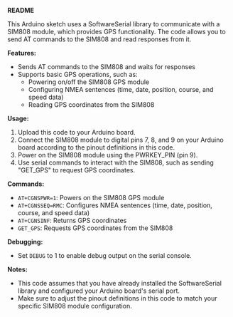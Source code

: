 **README**

This Arduino sketch uses a SoftwareSerial library to communicate with a SIM808 module, which provides GPS functionality. The code allows you to send AT commands to the SIM808 and read responses from it.

**Features:**

* Sends AT commands to the SIM808 and waits for responses
* Supports basic GPS operations, such as:
	+ Powering on/off the SIM808 GPS module
	+ Configuring NMEA sentences (time, date, position, course, and speed data)
	+ Reading GPS coordinates from the SIM808

**Usage:**

1. Upload this code to your Arduino board.
2. Connect the SIM808 module to digital pins 7, 8, and 9 on your Arduino board according to the pinout definitions in this code.
3. Power on the SIM808 module using the PWRKEY_PIN (pin 9).
4. Use serial commands to interact with the SIM808, such as sending "GET_GPS" to request GPS coordinates.

**Commands:**

* `AT+CGNSPWR=1`: Powers on the SIM808 GPS module
* `AT+CGNSSEQ=RMC`: Configures NMEA sentences (time, date, position, course, and speed data)
* `AT+CGNSINF`: Returns GPS coordinates
* `GET_GPS`: Requests GPS coordinates from the SIM808

**Debugging:**

* Set `DEBUG` to 1 to enable debug output on the serial console.

**Notes:**

* This code assumes that you have already installed the SoftwareSerial library and configured your Arduino board's serial port.
* Make sure to adjust the pinout definitions in this code to match your specific SIM808 module configuration.
